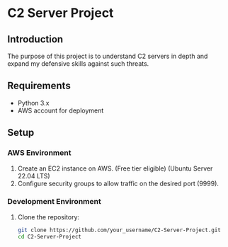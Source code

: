 # C2 Server Project

## Introduction
The purpose of this project is to understand C2 servers in depth and expand my defensive skills against such threats.

## Requirements
- Python 3.x
- AWS account for deployment

## Setup
### AWS Environment
1. Create an EC2 instance on AWS. (Free tier eligible) (Ubuntu Server 22.04 LTS)
2. Configure security groups to allow traffic on the desired port (9999).

### Development Environment
1. Clone the repository:
   ```sh
   git clone https://github.com/your_username/C2-Server-Project.git
   cd C2-Server-Project

